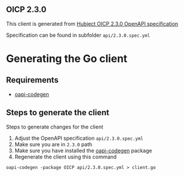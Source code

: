 ## OICP 2.3.0

This client is generated
from [Hubject OICP 2.3.0 OpenAPI specification](https://hubject.github.io/oicp-cpo-2.3-api-doc/)

Specification can be found in subfolder `api/2.3.0.spec.yml`

# Generating the Go client

## Requirements

- [oapi-codegen](https://github.com/deepmap/oapi-codegen#overview)

## Steps to generate the client

Steps to generate changes for the client

1) Adjust the OpenAPI specification `api/2.3.0.spec.yml`
2) Make sure you are in `2.3.0` path
3) Make sure you have installed the [oapi-codegen](https://github.com/deepmap/oapi-codegen#overview) package
4) Regenerate the client using this command

```shell
oapi-codegen -package OICP api/2.3.0.spec.yml > client.go
```
